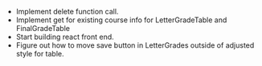 - Implement delete function call.
- Implement get for existing course info for LetterGradeTable and FinalGradeTable
- Start building react front end.
- Figure out how to move save button in LetterGrades outside of adjusted style for table.